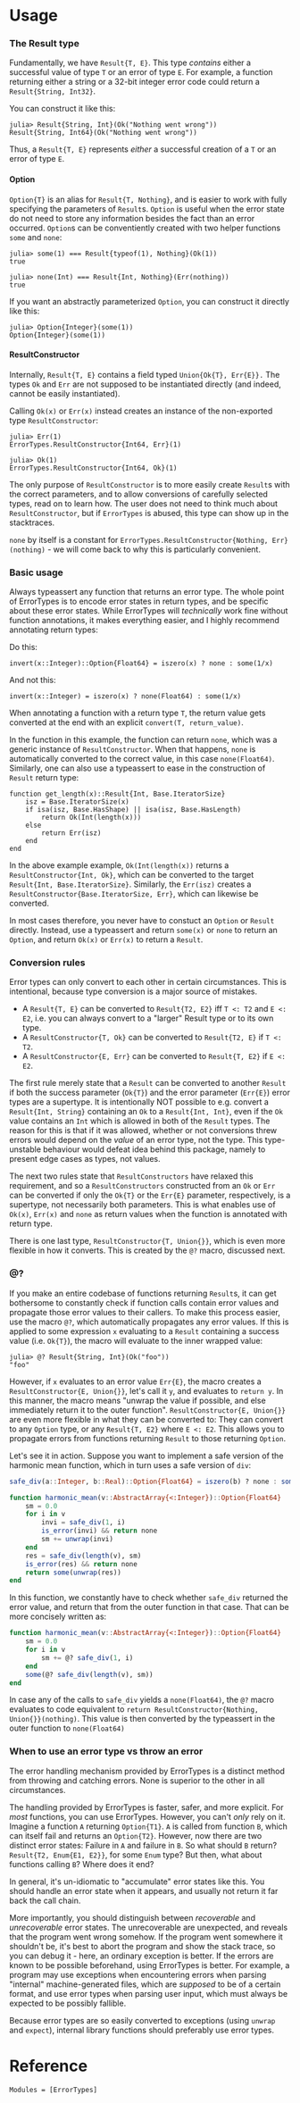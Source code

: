 # Usage

### The Result type
Fundamentally, we have `Result{T, E}`. This type _contains_ either a successful value of type `T` or an error of type `E`.
For example, a function returning either a string or a 32-bit integer error code could return a `Result{String, Int32}`.

You can construct it like this:
```
julia> Result{String, Int}(Ok("Nothing went wrong"))
Result{String, Int64}(Ok("Nothing went wrong"))
```

Thus, a `Result{T, E}` represents _either_ a successful creation of a `T` or an error of type `E`.

#### Option
`Option{T}` is an alias for `Result{T, Nothing}`, and is easier to work with fully specifying the parameters of `Result`s. `Option` is useful when the error state do not need to store any information besides the fact than an error occurred. `Option`s can be conventiently created with two helper functions `some` and `none`:

```
julia> some(1) === Result{typeof(1), Nothing}(Ok(1))
true

julia> none(Int) === Result{Int, Nothing}(Err(nothing))
true
```

If you want an abstractly parameterized `Option`, you can construct it directly like this:

```
julia> Option{Integer}(some(1))
Option{Integer}(some(1))
```

#### ResultConstructor
Internally, `Result{T, E}` contains a field typed `Union{Ok{T}, Err{E}}.`
The types `Ok` and `Err` are not supposed to be instantiated directly (and indeed, cannot be easily instantiated).

Calling `Ok(x)` or `Err(x)` instead creates an instance of the non-exported type `ResultConstructor`:

```
julia> Err(1)
ErrorTypes.ResultConstructor{Int64, Err}(1)

julia> Ok(1)
ErrorTypes.ResultConstructor{Int64, Ok}(1)
```

The only purpose of `ResultConstructor` is to more easily create `Result`s with the correct parameters, and to allow conversions of carefully selected types, read on to learn how.
The user does not need to think much about `ResultConstructor`, but if `ErrorTypes` is abused, this type can show up in the stacktraces.

`none` by itself is a constant for `ErrorTypes.ResultConstructor{Nothing, Err}(nothing)` - we will come back to why this is particularly convenient.

### Basic usage
Always typeassert any function that returns an error type. The whole point of ErrorTypes is to encode error states in return types, and be specific about these error states. While ErrorTypes will _technically_ work fine without function annotations, it makes everything easier, and I highly recommend annotating return types:

Do this:
```
invert(x::Integer)::Option{Float64} = iszero(x) ? none : some(1/x)
```

And not this:
```
invert(x::Integer) = iszero(x) ? none(Float64) : some(1/x)
```

When annotating a function with a return type `T`, the return value gets converted at the end with an explicit `convert(T, return_value)`.

In the function in this example, the function can return `none`, which was a generic instance of `ResultConstructor`.
When that happens, `none` is automatically converted to the correct value, in this case `none(Float64)`.
Similarly, one can also use a typeassert to ease in the construction of `Result` return type:

```
function get_length(x)::Result{Int, Base.IteratorSize}
    isz = Base.IteratorSize(x)
    if isa(isz, Base.HasShape) || isa(isz, Base.HasLength)
        return Ok(Int(length(x)))
    else
        return Err(isz)
    end
end
```

In the above example example, `Ok(Int(length(x))` returns a `ResultConstructor{Int, Ok}`, which can be converted to the target `Result{Int, Base.IteratorSize}`.
Similarly, the `Err(isz)` creates a `ResultConstructor{Base.IteratorSize, Err}`, which can likewise be converted.

In most cases therefore, you never have to constuct an `Option` or `Result` directly. Instead, use a typeassert and return `some(x)` or `none` to return an `Option`, and return `Ok(x)` or `Err(x)` to return a `Result`.

### Conversion rules
Error types can only convert to each other in certain circumstances. This is intentional, because type conversion is a major source of mistakes.

* A `Result{T, E}` can be converted to `Result{T2, E2}` iff `T <: T2` and `E <: E2`, i.e. you can always convert to a "larger" Result type or to its own type.
* A `ResultConstructor{T, Ok}` can be converted to `Result{T2, E}` if `T <: T2`.
* A `ResultConstructor{E, Err}` can be converted to `Result{T, E2}` if `E <: E2`.

The first rule merely state that a `Result` can be converted to another `Result` if both the success parameter (`Ok{T}`) and the error parameter (`Err{E}`) error types are a supertype.
It is intentionally NOT possible to e.g. convert a `Result{Int, String}` containing an `Ok` to a `Result{Int, Int}`, even if the `Ok` value contains an `Int` which is allowed in both of the `Result` types.
The reason for this is that if it was allowed, whether or not conversions threw errors would depend on the _value_ of an error type, not the type.
This type-unstable behaviour would defeat idea behind this package, namely to present edge cases as types, not values.

The next two rules state that `ResultConstructors` have relaxed this requirement, and so a `ResultConstructors` constructed from an `Ok` or `Err` can be converted if only the `Ok{T}` or the `Err{E}` parameter, respectively, is a supertype, not necessarily both parameters.
This is what enables use of `Ok(x)`, `Err(x)` and `none` as return values when the function is annotated with return type.

There is one last type, `ResultConstructor{T, Union{}}`, which is even more flexible in how it converts. This is created by the `@?` macro, discussed next.

### @?
If you make an entire codebase of functions returning `Result`s, it can get bothersome to constantly check if function calls contain error values and propagate those error values to their callers. To make this process easier, use the macro `@?`, which automatically propagates any error values. If this is applied to some expression `x` evaluating to a `Result` containing a success value (i.e. `Ok{T}`), the macro will evaluate to the inner wrapped value:

```
julia> @? Result{String, Int}(Ok("foo"))
"foo"
```

However, if `x` evaluates to an error value `Err{E}`, the macro creates a `ResultConstructor{E, Union{}}`, let's call it `y`, and evaluates to `return y`.
In this manner, the macro means "unwrap the value if possible, and else immediately return it to the outer function".
`ResultConstructor{E, Union{}}` are even more flexible in what they can be converted to:
They can convert to any `Option` type, or any `Result{T, E2}` where `E <: E2`.
This allows you to propagate errors from functions returning `Result` to those returning `Option`.

Let's see it in action. Suppose you want to implement a safe version of the harmonic mean function, which in turn uses a safe version of `div`:

```julia
safe_div(a::Integer, b::Real)::Option{Float64} = iszero(b) ? none : some(a/b)

function harmonic_mean(v::AbstractArray{<:Integer})::Option{Float64}
    sm = 0.0
    for i in v
        invi = safe_div(1, i)
        is_error(invi) && return none
        sm += unwrap(invi)
    end
    res = safe_div(length(v), sm)
    is_error(res) && return none
    return some(unwrap(res))
end
```

In this function, we constantly have to check whether `safe_div` returned the error value, and return that from the outer function in that case. That can be more concisely written as:

```julia
function harmonic_mean(v::AbstractArray{<:Integer})::Option{Float64}
    sm = 0.0
    for i in v
        sm += @? safe_div(1, i)
    end
    some(@? safe_div(length(v), sm))
end
```

In case any of the calls to `safe_div` yields a `none(Float64)`, the `@?` macro evaluates to code equivalent to `return ResultConstructor{Nothing, Union{}}(nothing)`. This value is then converted by the typeassert in the outer function to `none(Float64)`

### When to use an error type vs throw an error
The error handling mechanism provided by ErrorTypes is a distinct method from throwing and catching errors. None is superior to the other in all circumstances.

The handling provided by ErrorTypes is faster, safer, and more explicit. For *most* functions, you can use ErrorTypes. However, you can't *only* rely on it. Imagine a function `A` returning `Option{T1}`. `A` is called from function `B`, which can itself fail and returns an `Option{T2}`. However, now there are two distinct error states: Failure in `A` and failure in `B`. So what should `B` return? `Result{T2, Enum{E1, E2}}`, for some `Enum` type? But then, what about functions calling `B`? Where does it end?

In general, it's un-idiomatic to "accumulate" error states like this. You should handle an error state when it appears, and usually not return it far back the call chain.

More importantly, you should distinguish between _recoverable_ and _unrecoverable_ error states. The unrecoverable are unexpected, and reveals that the program went wrong somehow. If the program went somewhere it shouldn't be, it's best to abort the program and show the stack trace, so you can debug it - here, an ordinary exception is better. If the errors are known to be possible beforehand, using ErrorTypes is better. For example, a program may use exceptions when encountering errors when parsing "internal" machine-generated files, which are _supposed_ to be of a certain format, and use error types when parsing user input, which must always be expected to be possibly fallible.

Because error types are so easily converted to exceptions (using `unwrap` and `expect`), internal library functions should preferably use error types.

# Reference

```@autodocs
Modules = [ErrorTypes]
```

